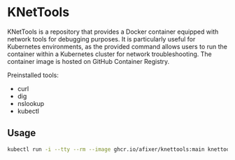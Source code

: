 # KNetTools

KNetTools is a repository that provides a Docker container equipped with network tools for debugging purposes. It is particularly useful for Kubernetes environments, as the provided command allows users to run the container within a Kubernetes cluster for network troubleshooting. The container image is hosted on GitHub Container Registry.

Preinstalled tools:

- curl
- dig
- nslookup
- kubectl

## Usage

```bash
kubectl run -i --tty --rm --image ghcr.io/afixer/knettools:main knettools /bin/bash
```
